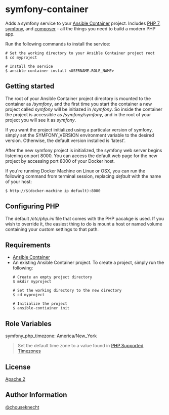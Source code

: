 # symfony-container 

Adds a symfony service to your [Ansible Container](https://github.com/ansible/ansible-container) project. Includes [PHP 7](https://php.net), [symfony](https://symfony.com), and [composer](https://getcomposer.org) - all the things you need to build a modern PHP app.

Run the following commands to install the service:

```
# Set the working directory to your Ansible Container project root
$ cd myproject

# Install the service
$ ansible-container install <USERNAME.ROLE_NAME>
```

## Getting started 

The root of your Ansible Container project directory is mounted to the container as */symfony*, and the first time you start the container a new project called *symfony* will be initiazed in */symfony*. So inside the container the project is accessible as */symfony/symfony*, and in the root of your project you will see it as *symfony*.

If you want the project initialized using a particular version of symfony, simply set the SYMFONY_VERSION environment variable to the desired version. Otherwise, the default version installed is 'latest'. 

After the new symfony project is initialized, the symfony web server begins listening on port 8000. You can access the default web page for the new project by accessing port 8000 of your Docker host.

If you're running Docker Machine on Linux or OSX, you can run the following command from terminal session, replacing *default* with the name of your host:

```
$ http://$(docker-machine ip default):8000
```

## Configuring PHP

The default */etc/php.ini* file that comes with the PHP pacakge is used. If you wish to override it, the easiest thing to do is mount a host or named volume containing your custom settings to that path. 

## Requirements

- [Ansible Container](https://github.com/ansible/ansible-container)
- An existing Ansible Container project. To create a project, simply run the following:
    ```
    # Create an empty project directory
    $ mkdir myproject

    # Set the working directory to the new directory
    $ cd myproject

    # Initialize the project
    $ ansible-contiainer init
    ```

## Role Variables

symfony_php_timezone: America/New_York
> Set the default time zone to a value found in [PHP Supported Timezones](http://php.net/manual/en/timezones.php)


## License

[Apache 2](https://github.com/chouseknecht/symfony-container/blob/master/LICENSE)

## Author Information

[@chouseknecht](https://github.com/chouseknecht)


